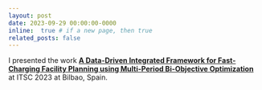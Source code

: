 ```yaml
---
layout: post
date: 2023-09-29 00:00:00-0000
inline:  true # if a new page, then true
related_posts: false
---
```

I presented the work [**A Data-Driven Integrated Framework for Fast-Charging Facility Planning using Multi-Period Bi-Objective Optimization**](https://arxiv.org/pdf/2311.12700) at ITSC 2023 at Bilbao, Spain.